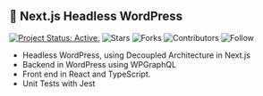 ## 🎨 Next.js Headless WordPress

[![Project Status: Active.](https://www.repostatus.org/badges/latest/active.svg)](https://www.repostatus.org/#active)
![Stars](https://img.shields.io/github/stars/imranhsayed/nextjs-headless-wordpress?label=%E2%AD%90%20Stars)
![Forks](https://img.shields.io/github/forks/imranhsayed/nextjs-headless-wordpress?color=%23ff69b4)
![Contributors](https://img.shields.io/github/contributors/imranhsayed/nextjs-headless-wordpress?color=blue)
![Follow](https://img.shields.io/github/followers/imranhsayed?label=Please%20follow%20%20to%20support%20my%20work%20%F0%9F%99%8F&style=social)

- Headless WordPress, using Decoupled Architecture in Next.js
- Backend in WordPress using WPGraphQL
- Front end in React and TypeScript.
- Unit Tests with Jest
